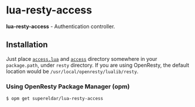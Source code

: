 # lua-resty-access
**lua-resty-access** - Authentication controller. 

## Installation

Just place [`access.lua`](https://github.com/bungle/lua-resty-session/blob/master/lib/resty/session.lua) and [`access`](https://github.com/supereldar/lua-resty-access/tree/master/lib/resty/access) directory somewhere in your `package.path`, under `resty` directory. If you are using OpenResty, the default location would be `/usr/local/openresty/lualib/resty`.

### Using OpenResty Package Manager (opm)

```Shell
$ opm get supereldar/lua-resty-access
```
